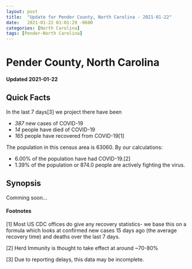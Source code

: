 ```yaml
---
layout: post
title:  "Update for Pender County, North Carolina - 2021-01-22"
date:   2021-01-22 01:01:29 -0600
categories: [North Carolina]
tags: [Pender-North Carolina]
---
```


# Pender County, North Carolina
#### Updated 2021-01-22

## Quick Facts

In the last 7 days[3] we project there have been
- *387* new cases of COVID-19
- *14* people have died of COVID-19
- *165* people have recovered from COVID-19[1]

The population in this census area is 63060. By our calculations:
- 6.00% of the population have had COVID-19.[2]
- 1.39% of the population or 874.0 people are actively fighting the virus.

## Synopsis

Comming soon...


#### Footnotes

[1] Most US CDC offices do give any recovery statistics- we base this on a formula which looks at confirmed new cases
15 days ago (the average recovery time) and deaths over the last 7 days.

[2] Herd Immunity is thought to take effect at around ~70-80%

[3] Due to reporting delays, this data may be incomplete.
 
    